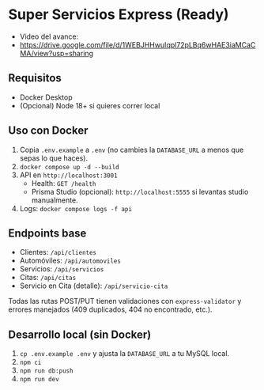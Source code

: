 # Super Servicios Express (Ready)

- Video del avance:
- https://drive.google.com/file/d/1WEBJHHwuIqpl72pLBq6wHAE3iaMCaCMA/view?usp=sharing

## Requisitos
- Docker Desktop
- (Opcional) Node 18+ si quieres correr local

## Uso con Docker
1. Copia `.env.example` a `.env` (no cambies la `DATABASE_URL` a menos que sepas lo que haces).
2. `docker compose up -d --build`
3. API en `http://localhost:3001`
   - Health: `GET /health`
   - Prisma Studio (opcional): `http://localhost:5555` si levantas studio manualmente.
4. Logs: `docker compose logs -f api`

## Endpoints base
- Clientes: `/api/clientes`
- Automóviles: `/api/automoviles`
- Servicios: `/api/servicios`
- Citas: `/api/citas`
- Servicio en Cita (detalle): `/api/servicio-cita`

Todas las rutas POST/PUT tienen validaciones con `express-validator` y errores manejados (409 duplicados, 404 no encontrado, etc.).

## Desarrollo local (sin Docker)
1. `cp .env.example .env` y ajusta la `DATABASE_URL` a tu MySQL local.
2. `npm ci`
3. `npm run db:push`
4. `npm run dev`
